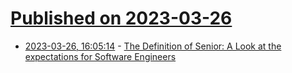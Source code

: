 # [Published on 2023-03-26](index.md)

* [2023-03-26, 16:05:14](https://lobste.rs/s/bamrlc/definition_senior_look_at_expectations) - [The Definition of Senior: A Look at the expectations for Software Engineers](https://loige.co/the-senior-dev)
